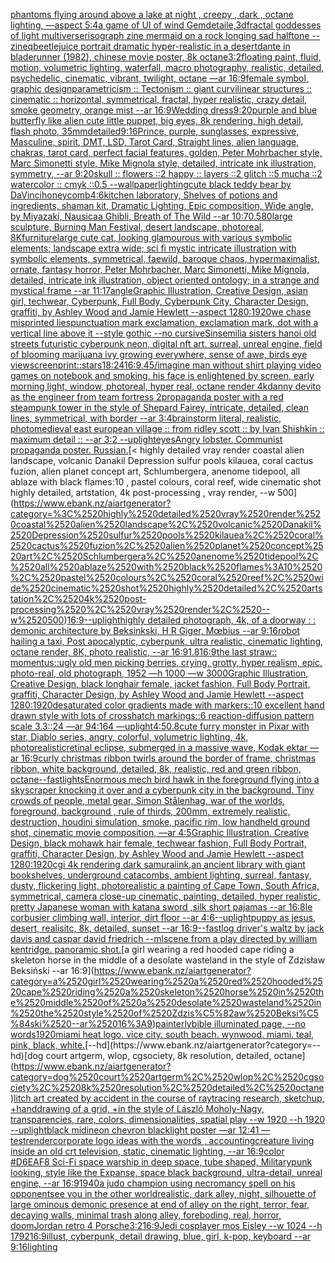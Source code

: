 [phantoms flying around above a lake at night , creepy , dark , octane lighting, —aspect 5:4](https://www.ebank.nz/aiartgenerator?category=phantoms%2520flying%2520around%2520above%2520a%2520lake%2520at%2520night%2520%2C%2520creepy%2520%2C%2520dark%2520%2C%2520octane%2520lighting%2C%2520%E2%80%94aspect%25205%3A4)[a game of UI of wind Gem](https://www.ebank.nz/aiartgenerator?category=a%2520game%2520of%2520UI%2520of%2520wind%2520Gem)[detaile,3d](https://www.ebank.nz/aiartgenerator?category=detaile%2C3d)[fractal goddesses of light multiverse](https://www.ebank.nz/aiartgenerator?category=fractal%2520goddesses%2520of%2520light%2520multiverse)[risograph zine mermaid on a rock longing sad halftone -- zineq](https://www.ebank.nz/aiartgenerator?category=risograph%2520zine%2520mermaid%2520on%2520a%2520rock%2520longing%2520sad%2520halftone%2520--%2520zineq)[beetlejuice portrait dramatic hyper-realistic in a desert](https://www.ebank.nz/aiartgenerator?category=beetlejuice%2520portrait%2520dramatic%2520hyper-realistic%2520in%2520a%2520desert)[dante in bladerunner (1982), chinese movie poster, 8k octane](https://www.ebank.nz/aiartgenerator?category=dante%2520in%2520bladerunner%2520%281982%29%2C%2520chinese%2520movie%2520poster%2C%25208k%2520octane)[3:2](https://www.ebank.nz/aiartgenerator?category=3%3A2)[floating paint, fluid, motion, volumetric lighting, waterfall, macro photography, realistic, detailed, psychedelic, cinematic, vibrant, twilight, octane —ar 16:9](https://www.ebank.nz/aiartgenerator?category=floating%2520paint%2C%2520fluid%2C%2520motion%2C%2520volumetric%2520lighting%2C%2520waterfall%2C%2520macro%2520photography%2C%2520realistic%2C%2520detailed%2C%2520psychedelic%2C%2520cinematic%2C%2520vibrant%2C%2520twilight%2C%2520octane%2520%E2%80%94ar%252016%3A9)[female symbol, graphic design](https://www.ebank.nz/aiartgenerator?category=female%2520symbol%2C%2520graphic%2520design)[parametricism :: Tectonism :: giant curvilinear structures :: cinematic :: horizontal, symmetrical, fractal, hyper realistic, crazy detail, smoke geometry, orange mist  --ar 16:9](https://www.ebank.nz/aiartgenerator?category=parametricism%2520%3A%3A%2520Tectonism%2520%3A%3A%2520giant%2520curvilinear%2520structures%2520%3A%3A%2520cinematic%2520%3A%3A%2520horizontal%2C%2520symmetrical%2C%2520fractal%2C%2520hyper%2520realistic%2C%2520crazy%2520detail%2C%2520smoke%2520geometry%2C%2520orange%2520mist%2520%2520--ar%252016%3A9)[Wedding dress](https://www.ebank.nz/aiartgenerator?category=Wedding%2520dress)[9:20](https://www.ebank.nz/aiartgenerator?category=9%3A20)[purple and blue butterfly like alien cute little puppet, big eyes, 8k rendering, high detail, flash photo, 35mm](https://www.ebank.nz/aiartgenerator?category=purple%2520and%2520blue%2520butterfly%2520like%2520alien%2520cute%2520little%2520puppet%2C%2520big%2520eyes%2C%25208k%2520rendering%2C%2520high%2520detail%2C%2520flash%2520photo%2C%252035mm)[detailed](https://www.ebank.nz/aiartgenerator?category=detailed)[9:16](https://www.ebank.nz/aiartgenerator?category=9%3A16)[Prince, purple, sunglasses, expressive, Masculine, spirit, DMT, LSD, Tarot Card, Straight lines, alien language, chakras, tarot card, perfect facial features, golden, Peter Mohrbacher style, Marc Simonetti style, Mike Mignola style, detailed, intricate ink illustration, symmetry, --ar 9:20](https://www.ebank.nz/aiartgenerator?category=Prince%2C%2520purple%2C%2520sunglasses%2C%2520expressive%2C%2520Masculine%2C%2520spirit%2C%2520DMT%2C%2520LSD%2C%2520Tarot%2520Card%2C%2520Straight%2520lines%2C%2520alien%2520language%2C%2520chakras%2C%2520tarot%2520card%2C%2520perfect%2520facial%2520features%2C%2520golden%2C%2520Peter%2520Mohrbacher%2520style%2C%2520Marc%2520Simonetti%2520style%2C%2520Mike%2520Mignola%2520style%2C%2520detailed%2C%2520intricate%2520ink%2520illustration%2C%2520symmetry%2C%2520--ar%25209%3A20)[skull :: flowers ::2 happy :: layers ::2 glitch ::5 mucha ::2 watercolor :: cmyk ::0.5 --wallpaper](https://www.ebank.nz/aiartgenerator?category=skull%2520%3A%3A%2520flowers%2520%3A%3A2%2520happy%2520%3A%3A%2520layers%2520%3A%3A2%2520glitch%2520%3A%3A5%2520mucha%2520%3A%3A2%2520watercolor%2520%3A%3A%2520cmyk%2520%3A%3A0.5%2520--wallpaper)[lighting](https://www.ebank.nz/aiartgenerator?category=lighting)[cute black teddy bear by DaVinci](https://www.ebank.nz/aiartgenerator?category=cute%2520black%2520teddy%2520bear%2520by%2520DaVinci)[honeycomb](https://www.ebank.nz/aiartgenerator?category=honeycomb)[4:6](https://www.ebank.nz/aiartgenerator?category=4%3A6)[kitchen laboratory, Shelves of potions and ingredients, shaman kit, Dramatic Lighting, Epic composition, Wide angle, by Miyazaki, Nausicaa Ghibli, Breath of The Wild --ar 10:7](https://www.ebank.nz/aiartgenerator?category=kitchen%2520laboratory%2C%2520Shelves%2520of%2520potions%2520and%2520ingredients%2C%2520shaman%2520kit%2C%2520Dramatic%2520Lighting%2C%2520Epic%2520composition%2C%2520Wide%2520angle%2C%2520by%2520Miyazaki%2C%2520Nausicaa%2520Ghibli%2C%2520Breath%2520of%2520The%2520Wild%2520--ar%252010%3A7)[0.5](https://www.ebank.nz/aiartgenerator?category=0.5)[80](https://www.ebank.nz/aiartgenerator?category=80)[large sculpture, Burning Man Festival, desert landscape, photoreal, 8K](https://www.ebank.nz/aiartgenerator?category=large%2520sculpture%2C%2520Burning%2520Man%2520Festival%2C%2520desert%2520landscape%2C%2520photoreal%2C%25208K)[furniture](https://www.ebank.nz/aiartgenerator?category=furniture)[large cute cat, looking glamourous with various symbolic elements; landscape extra wide; sci fi mystic intricate illustration with symbolic elements, symmetrical, faewild, baroque chaos, hypermaximalist, ornate, fantasy horror, Peter Mohrbacher, Marc Simonetti, Mike Mignola, detailed, intricate ink illustration, object oriented ontology; in a strange and mystical frame --ar 11:17](https://www.ebank.nz/aiartgenerator?category=large%2520cute%2520cat%2C%2520looking%2520glamourous%2520with%2520various%2520symbolic%2520elements%3B%2520landscape%2520extra%2520wide%3B%2520sci%2520fi%2520mystic%2520intricate%2520illustration%2520with%2520symbolic%2520elements%2C%2520symmetrical%2C%2520faewild%2C%2520baroque%2520chaos%2C%2520hypermaximalist%2C%2520ornate%2C%2520fantasy%2520horror%2C%2520Peter%2520Mohrbacher%2C%2520Marc%2520Simonetti%2C%2520Mike%2520Mignola%2C%2520detailed%2C%2520intricate%2520ink%2520illustration%2C%2520object%2520oriented%2520ontology%3B%2520in%2520a%2520strange%2520and%2520mystical%2520frame%2520--ar%252011%3A17)[angle](https://www.ebank.nz/aiartgenerator?category=angle)[Graphic Illustration, Creative Design, asian girl, techwear, Cyberpunk, Full Body, Cyberpunk City, Character Design, graffiti, by Ashley Wood and Jamie Hewlett --aspect 1280:1920](https://www.ebank.nz/aiartgenerator?category=Graphic%2520Illustration%2C%2520Creative%2520Design%2C%2520asian%2520girl%2C%2520techwear%2C%2520Cyberpunk%2C%2520Full%2520Body%2C%2520Cyberpunk%2520City%2C%2520Character%2520Design%2C%2520graffiti%2C%2520by%2520Ashley%2520Wood%2520and%2520Jamie%2520Hewlett%2520--aspect%25201280%3A1920)[we chase misprinted lies](https://www.ebank.nz/aiartgenerator?category=we%2520chase%2520misprinted%2520lies)[punctuation mark exclamation, exclamation mark, dot with a vertical line above it --style gothic --no cursive](https://www.ebank.nz/aiartgenerator?category=punctuation%2520mark%2520exclamation%2C%2520exclamation%2520mark%2C%2520dot%2520with%2520a%2520vertical%2520line%2520above%2520it%2520--style%2520gothic%2520--no%2520cursive)[Sinsemilia sisters hanoi old streets futuristic cyberpunk neon, digital nft art. surreal, unreal engine, field of blooming marijuana ivy growing everywhere, sense of awe, birds eye view](https://www.ebank.nz/aiartgenerator?category=Sinsemilia%2520sisters%2520hanoi%2520old%2520streets%2520futuristic%2520cyberpunk%2520neon%2C%2520digital%2520nft%2520art.%2520surreal%2C%2520unreal%2520engine%2C%2520field%2520of%2520blooming%2520marijuana%2520ivy%2520growing%2520everywhere%2C%2520sense%2520of%2520awe%2C%2520birds%2520eye%2520view)[screenprint::](https://www.ebank.nz/aiartgenerator?category=screenprint%3A%3A)[stars](https://www.ebank.nz/aiartgenerator?category=stars)[18:24](https://www.ebank.nz/aiartgenerator?category=18%3A24)[16:9](https://www.ebank.nz/aiartgenerator?category=16%3A9)[.45](https://www.ebank.nz/aiartgenerator?category=.45)[/imagine  man without shirt playing video games on notebook and smoking, his face is enlightened by screen, early morning light, window, photoreal, hyper real, octane render 4k](https://www.ebank.nz/aiartgenerator?category=/imagine%2520%2520man%2520without%2520shirt%2520playing%2520video%2520games%2520on%2520notebook%2520and%2520smoking%2C%2520his%2520face%2520is%2520enlightened%2520by%2520screen%2C%2520early%2520morning%2520light%2C%2520window%2C%2520photoreal%2C%2520hyper%2520real%2C%2520octane%2520render%25204k)[danny devito as the engineer from team fortress 2](https://www.ebank.nz/aiartgenerator?category=danny%2520devito%2520as%2520the%2520engineer%2520from%2520team%2520fortress%25202)[propaganda poster with a red steampunk tower in the style of Shepard Fairey, intricate, detailed, clean lines, symmetrical, with border --ar 3:4](https://www.ebank.nz/aiartgenerator?category=propaganda%2520poster%2520with%2520a%2520red%2520steampunk%2520tower%2520in%2520the%2520style%2520of%2520Shepard%2520Fairey%2C%2520intricate%2C%2520detailed%2C%2520clean%2520lines%2C%2520symmetrical%2C%2520with%2520border%2520--ar%25203%3A4)[brainstorm literal, realistic, photo](https://www.ebank.nz/aiartgenerator?category=brainstorm%2520literal%2C%2520realistic%2C%2520photo)[medieval east european village :: from ridley scott :: by Ivan Shishkin :: maximum detail :: --ar 3:2 --uplight](https://www.ebank.nz/aiartgenerator?category=medieval%2520east%2520european%2520village%2520%3A%3A%2520from%2520ridley%2520scott%2520%3A%3A%2520by%2520Ivan%2520Shishkin%2520%3A%3A%2520maximum%2520detail%2520%3A%3A%2520--ar%25203%3A2%2520--uplight)[eyes](https://www.ebank.nz/aiartgenerator?category=eyes)[Angry lobster. Communist propaganda poster. Russian.](https://www.ebank.nz/aiartgenerator?category=Angry%2520lobster.%2520Communist%2520propaganda%2520poster.%2520Russian.)[< highly detailed vray render coastal alien landscape, volcanic Danakil Depression sulfur pools kilauea, coral cactus fuzion, alien planet concept art, Schlumbergera, anenome tidepool, all ablaze with black flames:10 , pastel colours, coral reef, wide cinematic shot highly detailed, artstation, 4k post-processing , vray render, --w 500](https://www.ebank.nz/aiartgenerator?category=%3C%2520highly%2520detailed%2520vray%2520render%2520coastal%2520alien%2520landscape%2C%2520volcanic%2520Danakil%2520Depression%2520sulfur%2520pools%2520kilauea%2C%2520coral%2520cactus%2520fuzion%2C%2520alien%2520planet%2520concept%2520art%2C%2520Schlumbergera%2C%2520anenome%2520tidepool%2C%2520all%2520ablaze%2520with%2520black%2520flames%3A10%2520%2C%2520pastel%2520colours%2C%2520coral%2520reef%2C%2520wide%2520cinematic%2520shot%2520highly%2520detailed%2C%2520artstation%2C%25204k%2520post-processing%2520%2C%2520vray%2520render%2C%2520--w%2520500)[16:9](https://www.ebank.nz/aiartgenerator?category=16%3A9)[--uplight](https://www.ebank.nz/aiartgenerator?category=--uplight)[highly detailed photograph, 4k, of a doorway : : demonic architecture by Beksinkski, H R Giger, Mœbius --ar 9:16](https://www.ebank.nz/aiartgenerator?category=highly%2520detailed%2520photograph%2C%25204k%2C%2520of%2520a%2520doorway%2520%3A%2520%3A%2520demonic%2520architecture%2520by%2520Beksinkski%2C%2520H%2520R%2520Giger%2C%2520M%C5%93bius%2520--ar%25209%3A16)[robot hailing a taxi, Post apocalyptic, cyberpunk, ultra realistic, cinematic lighting, octane render, 8K, photo realistic,  --ar 16:9](https://www.ebank.nz/aiartgenerator?category=robot%2520hailing%2520a%2520taxi%2C%2520Post%2520apocalyptic%2C%2520cyberpunk%2C%2520ultra%2520realistic%2C%2520cinematic%2520lighting%2C%2520octane%2520render%2C%25208K%2C%2520photo%2520realistic%2C%2520%2520--ar%252016%3A9)[1.8](https://www.ebank.nz/aiartgenerator?category=1.8)[16:9](https://www.ebank.nz/aiartgenerator?category=16%3A9)[the last straw:: momentus::](https://www.ebank.nz/aiartgenerator?category=the%2520last%2520straw%3A%3A%2520momentus%3A%3A)[ugly old men picking berries, crying, grotty, hyper realism, epic, photo-real, old photograph, 1952 —h 1000 —w 3000](https://www.ebank.nz/aiartgenerator?category=ugly%2520old%2520men%2520picking%2520berries%2C%2520crying%2C%2520grotty%2C%2520hyper%2520realism%2C%2520epic%2C%2520photo-real%2C%2520old%2520photograph%2C%25201952%2520%E2%80%94h%25201000%2520%E2%80%94w%25203000)[Graphic Illustration, Creative Design, black longhair female, jacket fashion, Full Body Portrait, graffiti, Character Design, by Ashley Wood and Jamie Hewlett --aspect 1280:1920](https://www.ebank.nz/aiartgenerator?category=Graphic%2520Illustration%2C%2520Creative%2520Design%2C%2520black%2520longhair%2520female%2C%2520jacket%2520fashion%2C%2520Full%2520Body%2520Portrait%2C%2520graffiti%2C%2520Character%2520Design%2C%2520by%2520Ashley%2520Wood%2520and%2520Jamie%2520Hewlett%2520--aspect%25201280%3A1920)[desaturated color gradients made with markers::10 excellent hand drawn style with lots of crosshatch markings::6 reaction-diffusion pattern scale 3.3::24 —ar 94:164 —uplight](https://www.ebank.nz/aiartgenerator?category=desaturated%2520color%2520gradients%2520made%2520with%2520markers%3A%3A10%2520excellent%2520hand%2520drawn%2520style%2520with%2520lots%2520of%2520crosshatch%2520markings%3A%3A6%2520reaction-diffusion%2520pattern%2520scale%25203.3%3A%3A24%2520%E2%80%94ar%252094%3A164%2520%E2%80%94uplight)[4:5](https://www.ebank.nz/aiartgenerator?category=4%3A5)[0.8](https://www.ebank.nz/aiartgenerator?category=0.8)[cute furry monster in Pixar with star, Diablo series, angry, colorful, volumetric lighting, 4k, photorealistic](https://www.ebank.nz/aiartgenerator?category=cute%2520furry%2520monster%2520in%2520Pixar%2520with%2520star%2C%2520Diablo%2520series%2C%2520angry%2C%2520colorful%2C%2520volumetric%2520lighting%2C%25204k%2C%2520photorealistic)[retinal eclipse, submerged in a massive wave, Kodak ektar —ar 16:9](https://www.ebank.nz/aiartgenerator?category=retinal%2520eclipse%2C%2520submerged%2520in%2520a%2520massive%2520wave%2C%2520Kodak%2520ektar%2520%E2%80%94ar%252016%3A9)[curly christmas ribbon twirls around the border of frame, christmas ribbon, white background, detailed, 8k, realistic, red and green ribbon, octane](https://www.ebank.nz/aiartgenerator?category=curly%2520christmas%2520ribbon%2520twirls%2520around%2520the%2520border%2520of%2520frame%2C%2520christmas%2520ribbon%2C%2520white%2520background%2C%2520detailed%2C%25208k%2C%2520realistic%2C%2520red%2520and%2520green%2520ribbon%2C%2520octane)[--fast](https://www.ebank.nz/aiartgenerator?category=--fast)[lights](https://www.ebank.nz/aiartgenerator?category=lights)[Enormous mech bird hawk in the foreground flying into a skyscraper knocking it over and a cyberpunk city in the background. Tiny crowds of people, metal gear, Simon Stålenhag, war of the worlds, foreground, background , rule of thirds, 200mm, extremely realistic, destruction, houdini simulation, smoke, pacific rim, low handheld ground shot, cinematic movie composition, —ar 4:5](https://www.ebank.nz/aiartgenerator?category=Enormous%2520mech%2520bird%2520hawk%2520in%2520the%2520foreground%2520flying%2520into%2520a%2520skyscraper%2520knocking%2520it%2520over%2520and%2520a%2520cyberpunk%2520city%2520in%2520the%2520background.%2520Tiny%2520crowds%2520of%2520people%2C%2520metal%2520gear%2C%2520Simon%2520St%C3%A5lenhag%2C%2520war%2520of%2520the%2520worlds%2C%2520foreground%2C%2520background%2520%2C%2520rule%2520of%2520thirds%2C%2520200mm%2C%2520extremely%2520realistic%2C%2520destruction%2C%2520houdini%2520simulation%2C%2520smoke%2C%2520pacific%2520rim%2C%2520low%2520handheld%2520ground%2520shot%2C%2520cinematic%2520movie%2520composition%2C%2520%E2%80%94ar%25204%3A5)[Graphic Illustration, Creative Design, black mohawk hair female, techwear fashion, Full Body Portrait, graffiti, Character Design, by Ashley Wood and Jamie Hewlett --aspect 1280:1920](https://www.ebank.nz/aiartgenerator?category=Graphic%2520Illustration%2C%2520Creative%2520Design%2C%2520black%2520mohawk%2520hair%2520female%2C%2520techwear%2520fashion%2C%2520Full%2520Body%2520Portrait%2C%2520graffiti%2C%2520Character%2520Design%2C%2520by%2520Ashley%2520Wood%2520and%2520Jamie%2520Hewlett%2520--aspect%25201280%3A1920)[cgi 4k rendering dark samurai](https://www.ebank.nz/aiartgenerator?category=cgi%25204k%2520rendering%2520dark%2520samurai)[ink,](https://www.ebank.nz/aiartgenerator?category=ink%2C)[an ancient library with giant bookshelves, underground catacombs, ambient lighting, surreal, fantasy, dusty, flickering light, photorealistic a painting of Cape Town, South Africa, symmetrical, camera close-up cinematic, painting, detailed, hyper realistic, pretty Japanese woman with katana sword ,silk short pajamas --ar 16:8](https://www.ebank.nz/aiartgenerator?category=an%2520ancient%2520library%2520with%2520giant%2520bookshelves%2C%2520underground%2520catacombs%2C%2520ambient%2520lighting%2C%2520surreal%2C%2520fantasy%2C%2520dusty%2C%2520flickering%2520light%2C%2520photorealistic%2520a%2520painting%2520of%2520Cape%2520Town%2C%2520South%2520Africa%2C%2520symmetrical%2C%2520camera%2520close-up%2520cinematic%2C%2520painting%2C%2520detailed%2C%2520hyper%2520realistic%2C%2520pretty%2520Japanese%2520woman%2520with%2520katana%2520sword%2520%2Csilk%2520short%2520pajamas%2520--ar%252016%3A8)[le corbusier climbing wall, interior, dirt floor --ar 4:6](https://www.ebank.nz/aiartgenerator?category=le%2520corbusier%2520climbing%2520wall%2C%2520interior%2C%2520dirt%2520floor%2520--ar%25204%3A6)[--uplight](https://www.ebank.nz/aiartgenerator?category=--uplight)[puppy as jesus, desert, realisitc, 8k, detailed, sunset --ar 16:9](https://www.ebank.nz/aiartgenerator?category=puppy%2520as%2520jesus%2C%2520desert%2C%2520realisitc%2C%25208k%2C%2520detailed%2C%2520sunset%2520--ar%252016%3A9)[--fast](https://www.ebank.nz/aiartgenerator?category=--fast)[log driver's waltz by jack davis and caspar david friedrich --ml](https://www.ebank.nz/aiartgenerator?category=log%2520driver%27s%2520waltz%2520by%2520jack%2520davis%2520and%2520caspar%2520david%2520friedrich%2520--ml)[scene from a play directed by william kentridge. panoramic shot.](https://www.ebank.nz/aiartgenerator?category=scene%2520from%2520a%2520play%2520directed%2520by%2520william%2520kentridge.%2520panoramic%2520shot.)[a girl wearing a red hooded cape riding a skeleton horse in the middle of a desolate wasteland in the style of Zdzisław Beksiński --ar 16:9](https://www.ebank.nz/aiartgenerator?category=a%2520girl%2520wearing%2520a%2520red%2520hooded%2520cape%2520riding%2520a%2520skeleton%2520horse%2520in%2520the%2520middle%2520of%2520a%2520desolate%2520wasteland%2520in%2520the%2520style%2520of%2520Zdzis%C5%82aw%2520Beksi%C5%84ski%2520--ar%252016%3A9)[painterly](https://www.ebank.nz/aiartgenerator?category=painterly)[bible illuminated page, --no words](https://www.ebank.nz/aiartgenerator?category=bible%2520illuminated%2520page%2C%2520--no%2520words)[1920](https://www.ebank.nz/aiartgenerator?category=1920)[miami heat logo. vice city. south beach. wynwood. miami. teal, pink, black, white.](https://www.ebank.nz/aiartgenerator?category=miami%2520heat%2520logo.%2520vice%2520city.%2520south%2520beach.%2520wynwood.%2520miami.%2520teal%2C%2520pink%2C%2520black%2C%2520white.)[--hd](https://www.ebank.nz/aiartgenerator?category=--hd)[dog court artgerm, wlop, cgsociety, 8k resolution, detailed, octane](https://www.ebank.nz/aiartgenerator?category=dog%2520court%2520artgerm%2C%2520wlop%2C%2520cgsociety%2C%25208k%2520resolution%2C%2520detailed%2C%2520octane)[litch art created by accident in the course of raytracing research, sketchup, +handdrawing of a grid, +in the style of László Moholy-Nagy, transparencies, rare, colors, dimensionalities, spatial play --w 1920 --h 1920 --uplight](https://www.ebank.nz/aiartgenerator?category=litch%2520art%2520created%2520by%2520accident%2520in%2520the%2520course%2520of%2520raytracing%2520research%2C%2520sketchup%2C%2520%2Bhanddrawing%2520of%2520a%2520grid%2C%2520%2Bin%2520the%2520style%2520of%2520L%C3%A1szl%C3%B3%2520Moholy-Nagy%2C%2520transparencies%2C%2520rare%2C%2520colors%2C%2520dimensionalities%2C%2520spatial%2520play%2520--w%25201920%2520--h%25201920%2520--uplight)[black midi](https://www.ebank.nz/aiartgenerator?category=black%2520midi)[neon chevron blacklight poster —ar 12:41 —test](https://www.ebank.nz/aiartgenerator?category=neon%2520chevron%2520blacklight%2520poster%2520%E2%80%94ar%252012%3A41%2520%E2%80%94test)[render](https://www.ebank.nz/aiartgenerator?category=render)[corporate logo ideas with the words , accounting](https://www.ebank.nz/aiartgenerator?category=corporate%2520logo%2520ideas%2520with%2520the%2520words%2520%2C%2520accounting)[creature living inside an old crt television, static, cinematic lighting, --ar 16:9](https://www.ebank.nz/aiartgenerator?category=creature%2520living%2520inside%2520an%2520old%2520crt%2520television%2C%2520static%2C%2520cinematic%2520lighting%2C%2520--ar%252016%3A9)[color #D6EAF8 Sci-Fi space warship in deep space, tube shaped, Militarypunk looking, style like the Expanse, space black background, ultra-detail, unreal engine, --ar 16:9](https://www.ebank.nz/aiartgenerator?category=color%2520%23D6EAF8%2520Sci-Fi%2520space%2520warship%2520in%2520deep%2520space%2C%2520tube%2520shaped%2C%2520Militarypunk%2520looking%2C%2520style%2520like%2520the%2520Expanse%2C%2520space%2520black%2520background%2C%2520ultra-detail%2C%2520unreal%2520engine%2C%2520--ar%252016%3A9)[1940](https://www.ebank.nz/aiartgenerator?category=1940)[a judo champion using necromancy spell on his opponent](https://www.ebank.nz/aiartgenerator?category=a%2520judo%2520champion%2520using%2520necromancy%2520spell%2520on%2520his%2520opponent)[see you in the other world](https://www.ebank.nz/aiartgenerator?category=see%2520you%2520in%2520the%2520other%2520world)[realistic, dark alley, night, silhouette of large ominous demonic presence at end of alley on the right, terror, fear, decaying walls, minimal trash along alley, foreboding, real, horror, doom](https://www.ebank.nz/aiartgenerator?category=realistic%2C%2520dark%2520alley%2C%2520night%2C%2520silhouette%2520of%2520large%2520ominous%2520demonic%2520presence%2520at%2520end%2520of%2520alley%2520on%2520the%2520right%2C%2520terror%2C%2520fear%2C%2520decaying%2520walls%2C%2520minimal%2520trash%2520along%2520alley%2C%2520foreboding%2C%2520real%2C%2520horror%2C%2520doom)[Jordan retro 4 Porsche](https://www.ebank.nz/aiartgenerator?category=Jordan%2520retro%25204%2520Porsche)[](https://www.ebank.nz/aiartgenerator?category=)[3:2](https://www.ebank.nz/aiartgenerator?category=3%3A2)[16:9](https://www.ebank.nz/aiartgenerator?category=16%3A9)[Jedi cosplayer mos Eisley --w 1024 --h 1792](https://www.ebank.nz/aiartgenerator?category=Jedi%2520cosplayer%2520mos%2520Eisley%2520--w%25201024%2520--h%25201792)[16:9](https://www.ebank.nz/aiartgenerator?category=16%3A9)[illust, cyberpunk, detail drawing, blue, girl, k-pop, keyboard --ar 9:16](https://www.ebank.nz/aiartgenerator?category=illust%2C%2520cyberpunk%2C%2520detail%2520drawing%2C%2520blue%2C%2520girl%2C%2520k-pop%2C%2520keyboard%2520--ar%25209%3A16)[lighting](https://www.ebank.nz/aiartgenerator?category=lighting)